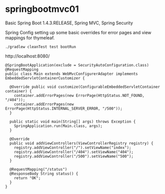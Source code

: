 # springbootmvc01

Basic Spring Boot 1.4.3.RELEASE, Spring MVC, Spring Security

Spring Config setting up some basic overrides for error pages and view mappings for thymeleaf.

~~~
./gradlew cleanTest test bootRun
~~~

http://localhost:8080/

~~~
@SpringBootApplication(exclude = SecurityAutoConfiguration.class)
@RequestMapping
public class Main extends WebMvcConfigurerAdapter implements EmbeddedServletContainerCustomizer {

  @Override public void customize(ConfigurableEmbeddedServletContainer container) {
    container.addErrorPages(new ErrorPage(HttpStatus.NOT_FOUND, "/404"));
    container.addErrorPages(new ErrorPage(HttpStatus.INTERNAL_SERVER_ERROR, "/500"));
  }

  public static void main(String[] args) throws Exception {
    SpringApplication.run(Main.class, args);
  }

  @Override
  public void addViewControllers(ViewControllerRegistry registry) {
    registry.addViewController("/").setViewName("index");
    registry.addViewController("/404").setViewName("404");
    registry.addViewController("/500").setViewName("500");
  }

  @RequestMapping("/status")
  @ResponseBody String status() {
    return "OK";
  }
}
~~~
